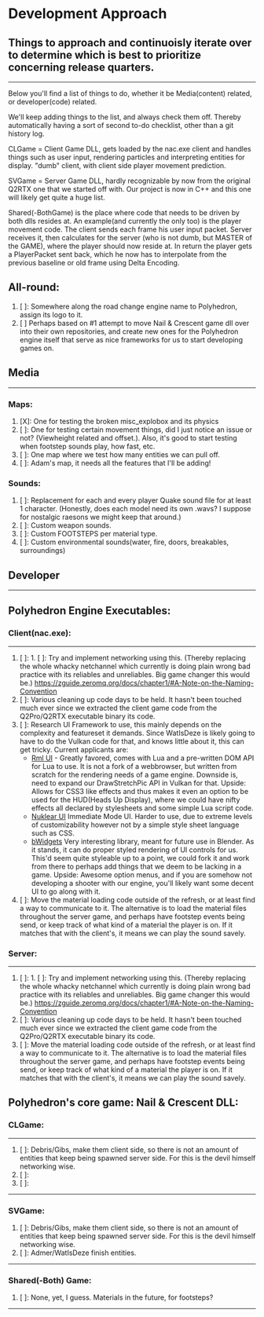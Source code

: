 # Development Approach
## Things to approach and continuoisly iterate over to determine which is best to prioritize concerning release quarters.
---
Below you'll find a list of things to do, whether it be Media(content) related, or developer(code) related.

We'll keep adding things to the list, and always check them off. Thereby automatically having a sort of second to-do checklist, other than a git history log.

CLGame = Client Game DLL, gets loaded by the nac.exe client and handles things such as user input, rendering particles and interpreting entities for display. "dumb" client, with client side player movement prediction.

SVGame = Server Game DLL, hardly recognizable by now from the original Q2RTX one that we started off with. Our project is now in C++ and this one will likely get quite a huge list.

Shared(-BothGame) is the place where code that needs to be driven by both dlls resides at. An example(and currently the only too) is the player movement code. The client sends each frame his user input packet. Server receives it, then calculates for the server (who is not dumb, but MASTER of the GAME), where the player should now reside at. In return the player gets a PlayerPacket sent back, which he now has to interpolate from the previous baseline or old frame using Delta Encoding.


## All-round:
1. [ ]: Somewhere along the road change engine name to Polyhedron, assign its logo to it.
2. [ ] Perhaps based on #1 attempt to move Nail & Crescent game dll over into their own repositories, and create new ones for the Polyhedron engine itself that serve as nice frameworks for us to start developing games on.

## Media

---
### Maps:
1. [X]: One for testing the broken misc_explobox and its physics
2. [ ]: One for testing certain movement things, did I just notice an issue or not? (Viewheight related and offset.). Also, it's good to start testing when footstep sounds play, how fast, etc.
3. [ ]: One map where we test how many entities we can pull off.
4. [ ]: Adam's map, it needs all the features that I'll be adding!

### Sounds:
1. [ ]: Replacement for each and every player Quake sound file for at least 1 character. (Honestly, does each model need its own .wavs? I suppose for nostalgic raesons we might keep that around.)
2. [ ]: Custom weapon sounds.
3. [ ]: Custom FOOTSTEPS per material type.
4. [ ]: Custom environmental sounds(water, fire, doors, breakables, surroundings)

## Developer
---
## Polyhedron Engine Executables:


### Client(nac.exe):
---
1. [ ]: 1. [ ]: Try and implement networking using this. (Thereby replacing the whole whacky netchannel which currently is doing plain wrong bad practice with its reliables and unreliables. Big game changer this would be.) https://zguide.zeromq.org/docs/chapter1/#A-Note-on-the-Naming-Convention
2. [ ]: Various cleaning up code days to be held. It hasn't been touched much ever since we extracted the client game code from the Q2Pro/Q2RTX executable binary its code.
3. [ ]: Research UI Framework to use, this mainly depends on the complexity and featureset it demands. Since WatIsDeze is likely going to have to do the Vulkan code for that, and knows little about it, this can get tricky. Current applicants are:
    - [Rml UI](https://github.com/mikke89/RmlUi) - Greatly favored, comes with Lua and a pre-written DOM API for Lua to use. It is not a fork of a webbrowser, but written from scratch for the rendering needs of a game engine. Downside is, need to expand our DrawStretchPic API in Vulkan for that. Upside: Allows for CSS3 like effects and thus makes it even an option to be used for the HUD(Heads Up Display), where we could have nifty effects all declared by stylesheets and some simple Lua script code.
    - [Nuklear UI](https://github.com/Immediate-Mode-UI/Nuklear) Immediate Mode UI. Harder to use, due to extreme levels of customizability however not by a simple style sheet language such as CSS.
    - [bWidgets](https://julianeisel.github.io/bWidgets/) Very interesting library, meant for future use in Blender. As it stands, it can do proper styled rendering of UI controls for us. This'd seem quite styleable up to a point, we could fork it and work from there to perhaps add things that we deem to be lacking in a game. Upside: Awesome option menus, and if you are somehow not developing a shooter with our engine, you'll likely want some decent UI to go along with it.
4. [ ]: Move the material loading code outside of the refresh, or at least find a way to communicate to it. The alternative is to load the material files throughout the server game, and perhaps have footstep events being send, or keep track of what kind of a material the player is on. If it matches that with the client's, it means we can play the sound savely.

### Server:
---
1. [ ]: 1. [ ]: Try and implement networking using this. (Thereby replacing the whole whacky netchannel which currently is doing plain wrong bad practice with its reliables and unreliables. Big game changer this would be.) https://zguide.zeromq.org/docs/chapter1/#A-Note-on-the-Naming-Convention
2. [ ]: Various cleaning up code days to be held. It hasn't been touched much ever since we extracted the client game code from the Q2Pro/Q2RTX executable binary its code.
3. [ ]: Move the material loading code outside of the refresh, or at least find a way to communicate to it. The alternative is to load the material files throughout the server game, and perhaps have footstep events being send, or keep track of what kind of a material the player is on. If it matches that with the client's, it means we can play the sound savely.
## Polyhedron's core game: Nail & Crescent DLL:
### CLGame:
---
1. [ ]: Debris/Gibs, make them client side, so there is not an amount of entities that keep being spawned server side. For this is the devil himself networking wise.
2. [ ]:
3. [ ]: 

---
### SVGame:
1. [ ]: Debris/Gibs, make them client side, so there is not an amount of entities that keep being spawned server side. For this is the devil himself networking wise.
2. [ ]: Admer/WatIsDeze finish entities.

---
### Shared(-Both) Game:
1. [ ]: None, yet, I guess. Materials in the future, for footsteps?

---